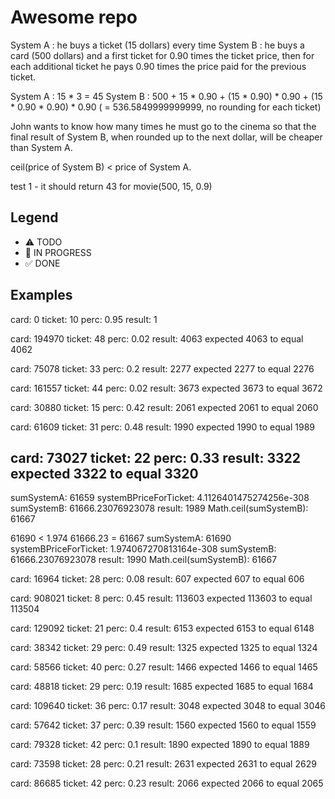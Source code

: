 # Awesome repo


System A : he buys a ticket (15 dollars) every time
System B : he buys a card (500 dollars) and a first ticket for 0.90 times the ticket price, 
then for each additional ticket he pays 0.90 times the price paid for the previous ticket.

System A : 15 * 3 = 45
System B : 500 + 15 * 0.90 + (15 * 0.90) * 0.90 + (15 * 0.90 * 0.90) * 0.90 ( = 536.5849999999999, no rounding for each ticket)

John wants to know how many times he must go to the cinema so that the final result of System B, when rounded up to the next dollar, will be cheaper than System A.

ceil(price of System B) < price of System A.

test 1 - it should return 43 for movie(500, 15, 0.9)



## Legend
- ⚠ TODO
- 🚧 IN PROGRESS
- ✅ DONE

## Examples

card:  0
ticket:  10
perc:  0.95
result:  1

card:  194970
ticket:  48
perc:  0.02
result:  4063
expected 4063 to equal 4062

card:  75078
ticket:  33
perc:  0.2
result:  2277
expected 2277 to equal 2276

card:  161557
ticket:  44
perc:  0.02
result:  3673
expected 3673 to equal 3672

card:  30880
ticket:  15
perc:  0.42
result:  2061
expected 2061 to equal 2060

card:  61609
ticket:  31
perc:  0.48
result:  1990
expected 1990 to equal 1989

card:  73027
ticket:  22
perc:  0.33
result:  3322
expected 3322 to equal 3320
----------------------------------

sumSystemA:  61659
    systemBPriceForTicket:  4.1126401475274256e-308
    sumSystemB:  61666.23076923078
    result:  1989
    Math.ceil(sumSystemB):  61667


61690 < 1.974 61666.23  = 61667
 sumSystemA:  61690
    systemBPriceForTicket:  1.974067270813164e-308
    sumSystemB:  61666.23076923078
    result:  1990
    Math.ceil(sumSystemB):  61667

card:  16964
ticket:  28
perc:  0.08
result:  607
expected 607 to equal 606

card:  908021
ticket:  8
perc:  0.45
result:  113603
expected 113603 to equal 113504

card:  129092
ticket:  21
perc:  0.4
result:  6153
expected 6153 to equal 6148

card:  38342
ticket:  29
perc:  0.49
result:  1325
expected 1325 to equal 1324

card:  58566
ticket:  40
perc:  0.27
result:  1466
expected 1466 to equal 1465

card:  48818
ticket:  29
perc:  0.19
result:  1685
expected 1685 to equal 1684

card:  109640
ticket:  36
perc:  0.17
result:  3048
expected 3048 to equal 3046

card:  57642
ticket:  37
perc:  0.39
result:  1560
expected 1560 to equal 1559

card:  79328
ticket:  42
perc:  0.1
result:  1890
expected 1890 to equal 1889

card:  73598
ticket:  28
perc:  0.21
result:  2631
expected 2631 to equal 2629

card:  86685
ticket:  42
perc:  0.23
result:  2066
expected 2066 to equal 2065